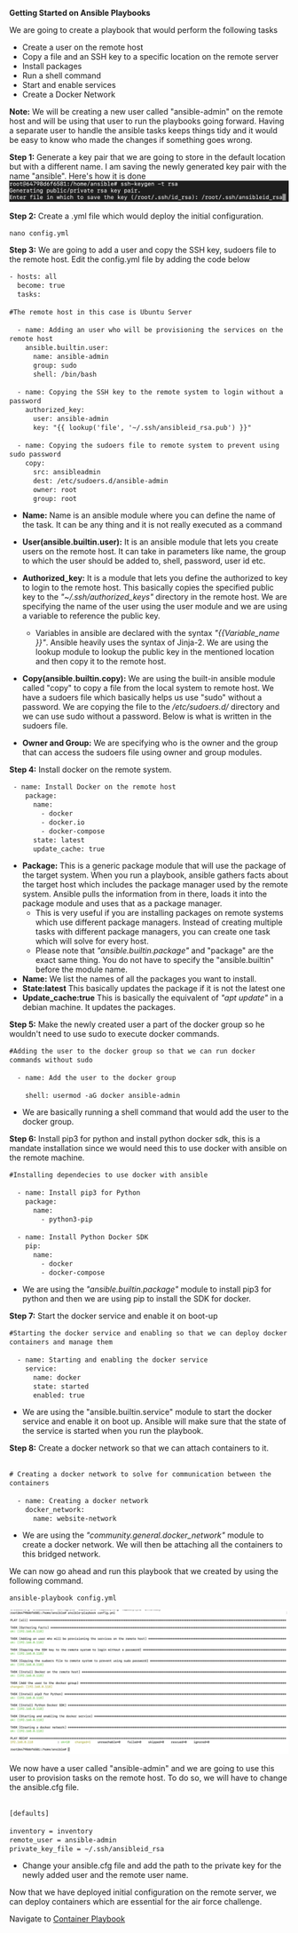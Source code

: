 **Getting Started on Ansible Playbooks**

We are going to create a playbook that would perform the following tasks

- Create a user on the remote host
- Copy a file  and an SSH key to a specific location on the remote server
- Install packages
- Run a shell command
- Start and enable services
- Create a Docker Network

**Note:**  We will be creating a new user called "ansible-admin" on the remote host and will be using that user to run the playbooks going forward. Having a separate user to handle the ansible tasks keeps things tidy and it would be easy to know who made the changes if something goes wrong.


**Step 1:** Generate a key pair that we are going to store in the default location but with a different name. I am saving the newly generated key pair with the name "ansible". Here's how it is done
![generate key](images/keypair.png)

**Step 2:** Create a .yml file which would deploy the initial configuration.

```
nano config.yml
```

**Step 3:**  We are going to add a user and copy the SSH key, sudoers file to the remote host. Edit the config.yml file by adding the code below

```
- hosts: all
  become: true
  tasks:

#The remote host in this case is Ubuntu Server 

  - name: Adding an user who will be provisioning the services on the remote host
    ansible.builtin.user:
      name: ansible-admin
      group: sudo
      shell: /bin/bash

  - name: Copying the SSH key to the remote system to login without a password
    authorized_key:
      user: ansible-admin
      key: "{{ lookup('file', '~/.ssh/ansibleid_rsa.pub') }}"

  - name: Copying the sudoers file to remote system to prevent using sudo password
    copy:
      src: ansibleadmin
      dest: /etc/sudoers.d/ansible-admin
      owner: root
      group: root
```

- **Name:** Name is an ansible module where you can define the name of the task. It can be any thing and it is not really executed as a command
- **User(ansible.builtin.user):** It is an ansible module that lets you create users on the remote host. It can take in parameters like name, the group to which the user should be added to, shell, password, user id etc.
- **Authorized_key:** It is a module that lets you define the authorized to key to login to the remote host. This basically copies the specified public key to the *"~/.ssh/authorized_keys"* directory in the remote host. We are specifying the name of the user using the user module and we are using a variable to reference the public key.
  - Variables in ansible are declared with the syntax *"{{Variable_name }}"*. Ansible heavily uses the syntax of Jinja-2.  We are using the lookup module to lookup the public key in the mentioned location and then copy it to the remote host.

- **Copy(ansible.builtin.copy):** We are using the built-in ansible module called "copy" to copy a file from the local system to remote host. We have a sudoers file which basically helps us use "sudo" without a password. We are copying the file to the */etc/sudoers.d/* directory and we can use sudo without a password. Below is what is written in the sudoers file.

- **Owner and Group:**  We are specifying who is the owner and the group that can access the sudoers file using owner and group modules.

**Step 4:**  Install docker on the remote system.

```
 - name: Install Docker on the remote host
    package:
      name:
        - docker
        - docker.io
        - docker-compose
      state: latest
      update_cache: true
```

- **Package:** This is a generic package module that will use the package of the target system. When you run a playbook, ansible gathers facts about the target host which includes the package manager used by the remote system. Ansible pulls the information from in there, loads it into the package module and uses that as a package manager.
    -  This is very useful if you are installing packages on remote systems which use different package managers. Instead of creating multiple tasks with different package managers, you can create one task which will solve for every host.
    -  Please note that *"ansible.builtin.package"* and "package" are the exact same thing. You do not have to specify the "ansible.builtin" before the module name.
- **Name:** We list the names of all the packages you want to install.
- **State:latest**  This basically updates the package if it is not the latest one
- **Update_cache:true**  This is basically the equivalent of *"apt update"* in a debian machine. It updates the packages.

**Step 5:**  Make the newly created user a part of the docker group so he wouldn't need to use sudo to execute docker commands.

```
#Adding the user to the docker group so that we can run docker commands without sudo

  - name: Add the user to the docker group 

    shell: usermod -aG docker ansible-admin
```

- We are basically running a shell command that would add the user to the docker group. 


**Step 6:**  Install pip3 for python  and  install python docker sdk, this is a mandate installation since we would need this to use docker with ansible on the remote machine.

```
#Installing dependecies to use docker with ansible

  - name: Install pip3 for Python 
    package:
      name:
        - python3-pip

  - name: Install Python Docker SDK
    pip:
      name:
        - docker
        - docker-compose
```

- We are using the *"ansible.builtin.package"* module to install pip3 for python and then we are using pip to install the SDK for docker.

**Step 7:** Start the docker service and enable it on boot-up

```
#Starting the docker service and enabling so that we can deploy docker containers and manage them

  - name: Starting and enabling the docker service
    service:
      name: docker
      state: started
      enabled: true
```

- We are using the "ansible.builtin.service" module to start the docker service and enable it on boot up. Ansible will make sure that the state of the service is started when you run the playbook.

**Step 8:** Create a docker network so that we can attach containers to it.

```

# Creating a docker network to solve for communication between the containers

  - name: Creating a docker network
    docker_network:
      name: website-network
```

- We are using the *"community.general.docker_network"* module to create a docker network. We will then be attaching all the containers to this bridged network.

We can now go ahead and run this playbook that we created by using the following command. 

```
ansible-playbook config.yml
```

![config](images/config.png)  

We now have a user called "ansible-admin" and we are going to use this user to provision tasks on the remote host. To do so, we will have to change the ansible.cfg file.  

```

[defaults]

inventory = inventory
remote_user = ansible-admin
private_key_file = ~/.ssh/ansibleid_rsa
```

- Change your ansible.cfg file and add the path to the private key for the newly added user and the remote user name.

Now that we have deployed initial configuration on the remote server, we can deploy containers which are essential for the air force challenge.

Navigate to [Container Playbook](containers_playbook.md)
